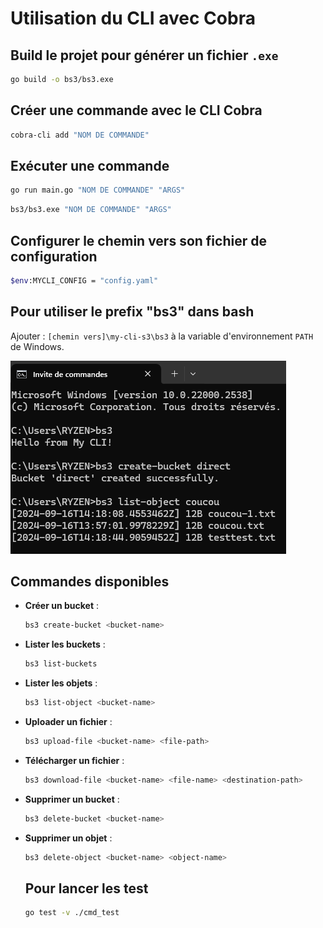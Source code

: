 
# Utilisation du CLI avec Cobra

## Build le projet pour générer un fichier `.exe`
```bash
go build -o bs3/bs3.exe
```

## Créer une commande avec le CLI Cobra
```bash
cobra-cli add "NOM DE COMMANDE"
```

## Exécuter une commande
```bash
go run main.go "NOM DE COMMANDE" "ARGS"
```
```bash
bs3/bs3.exe "NOM DE COMMANDE" "ARGS"
```

## Configurer le chemin vers son fichier de configuration 
```bash
$env:MYCLI_CONFIG = "config.yaml" 
```

## Pour utiliser le prefix "bs3" dans bash

Ajouter : `[chemin vers]\my-cli-s3\bs3` à la variable d'environnement `PATH` de Windows.

![Exemple Bash](./exemple-cli.png)


## Commandes disponibles

- **Créer un bucket** :  
  ```bash
  bs3 create-bucket <bucket-name>
  ```
- **Lister les buckets** :  
  ```bash
  bs3 list-buckets
  ```
- **Lister les objets** :  
  ```bash
  bs3 list-object <bucket-name>
  ```

- **Uploader un fichier** :  
  ```bash
  bs3 upload-file <bucket-name> <file-path>
  ```

- **Télécharger un fichier** :  
  ```bash
  bs3 download-file <bucket-name> <file-name> <destination-path>
  ```

- **Supprimer un bucket** :  
  ```bash
  bs3 delete-bucket <bucket-name> 
  ```

- **Supprimer un objet** :  
  ```bash
  bs3 delete-object <bucket-name> <object-name>
  ```

  ## Pour lancer les test 
  ```bash
  go test -v ./cmd_test  
  ```
